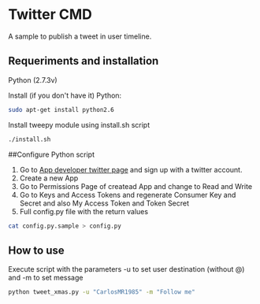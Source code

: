 # Twitter CMD

A sample to publish a tweet in user timeline.

## Requeriments and installation
Python (2.7.3v)

Install (if you don't have it) Python:
```bash
sudo apt-get install python2.6
```

Install tweepy module using install.sh script
```bash
./install.sh
```

##Configure Python script
1. Go to [App developer twitter page](https://apps.twitter.com/) and sign up with a twitter account.
2. Create a new App
3. Go to Permissions Page of createad App and change to Read and Write
4. Go to Keys and Access Tokens and regenerate Consumer Key and Secret and also My Access Token and Token Secret
5. Full config.py file with the return values

```bash
cat config.py.sample > config.py
```

## How to use

Execute script with the parameters -u to set user destination (without @) and -m to set message
```bash
python tweet_xmas.py -u "CarlosMR1985" -m "Follow me"
```


